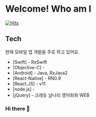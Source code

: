 # Welcome! Who am I

 [![Hits](https://hits.seeyoufarm.com/api/count/incr/badge.svg?url=https://github.com/iamjeffrey)](https://img.shields.io/github/followers/iamjeffrey?label=Follow)                    
                                                
## Tech
현재 모바일 앱 개발을 주로 하고 있어요.

- [Swift] - RxSwift
- [Objective-C] - 
- [Android] - Java, RxJava2
- [React-Native] - RN0.9 
- [React.JS] - v11
- [node.js] - 
- [jQuery] - 크레듀 날나리 영어회화 WEB

### Hi there 👋

<!--
**iamjeffrey/iamjeffrey** is a ✨ _special_ ✨ repository because its `README.md` (this file) appears on your GitHub profile.

Here are some ideas to get you started:

- 🔭 I’m currently working on ...
- 🌱 I’m currently learning ...
- 👯 I’m looking to collaborate on ...
- 🤔 I’m looking for help with ...
- 💬 Ask me about ...
- 📫 How to reach me: ...
- 😄 Pronouns: ...
- ⚡ Fun fact: ...
-->
